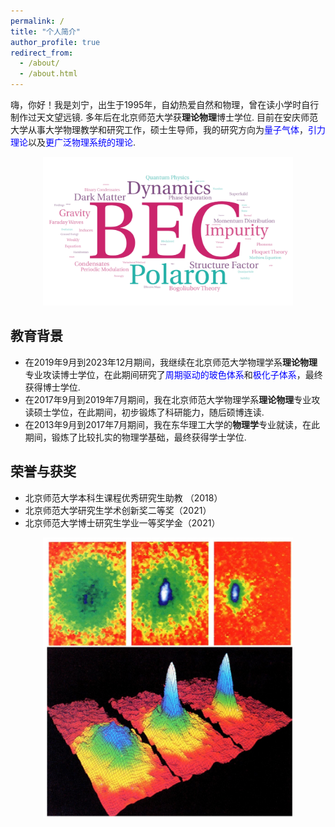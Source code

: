 ```yaml
---
permalink: /
title: "个人简介"
author_profile: true
redirect_from: 
  - /about/
  - /about.html
---
```



嗨，你好！我是刘宁，出生于1995年，自幼热爱自然和物理，曾在读小学时自行制作过天文望远镜. 多年后在北京师范大学获**理论物理**博士学位. 目前在安庆师范大学从事大学物理教学和研究工作，硕士生导师，我的研究方向为<font color=Blue>量子气体</font>，<font color=Blue>引力理论</font>以及<font color=Blue>更广泛物理系统的理论</font>.
<div style="text-align: center;">
  <img src="/images/BEC.png" alt="Editing a markdown file for a talk" style="width: 400px; height: auto;">
</div>


教育背景
------

* 在2019年9月到2023年12月期间，我继续在北京师范大学物理学系**理论物理**专业攻读博士学位，在此期间研究了<font color=Blue>周期驱动的玻色体系</font>和<font color=Blue>极化子体系</font>，最终获得博士学位.
* 在2017年9月到2019年7月期间，我在北京师范大学物理学系**理论物理**专业攻读硕士学位，在此期间，初步锻炼了科研能力，随后硕博连读.
* 在2013年9月到2017年7月期间，我在东华理工大学的**物理学**专业就读，在此期间，锻炼了比较扎实的物理学基础，最终获得学士学位.


荣誉与获奖
------
* 北京师范大学本科生课程优秀研究生助教 （2018）
* 北京师范大学研究生学术创新奖二等奖（2021）
* 北京师范大学博士研究生学业一等奖学金（2021）
<div style="text-align: center;">
  <img src="/images/obBEC.png" alt="Editing a markdown file for a talk" style="width: 400px; height: auto;">
</div>
